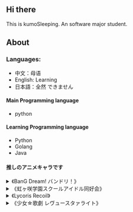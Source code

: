 ## Hi there

This is kumoSleeping. An software major student.


## About

### Languages: 

- 中文：母语
- English: Learning
- 日本語：全然 できません  


#### Main Programming language

- python
 
#### Learning Programming language

- Python
- Golang
- Java
#### 推しのアニメキャラです 

<details>
  <summary>《BanG Dream! バンドリ！》
</summary>
 
- 戸山 香澄
- 市ヶ谷 有咲
- 丸山 彩
- 二葉 つくし
- 倉田 ましろ
- 長崎 そよ
- 千早 愛音
- 高松 燈

</details>

<details>
  <summary>《虹ヶ咲学園スクールアイドル同好会》
  </summary>
 
- 優木 せつ菜
</details>
<details>
  <summary>《Lycoris Recoil》</summary>
 
- 錦木 千束
</details>

<details>
  <summary>《少女☆歌劇 レヴュースタァライト》</summary>
 
- 愛城 華恋
- 大場 なな

</details>


  
